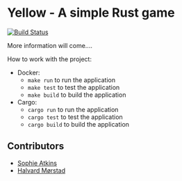# Yellow - A simple Rust game

[![Build Status](https://travis-ci.com/Druue/yellow.svg?branch=master)](https://travis-ci.com/Druue/yellow)

More information will come....


How to work with the project:
* Docker:
  * `make run` to run the application
  * `make test` to test the application
  * `make build` to build the application
* Cargo:
  * `cargo run` to run the application
  * `cargo test` to test the application
  * `cargo build` to build the application
  
## Contributors

* [Sophie Atkins](https://github.com/Druue)
* [Halvard Mørstad](https://github.com/halvardssm)
